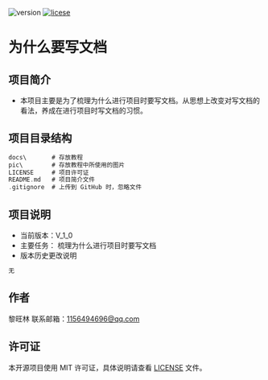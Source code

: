 <!--
 * @描述: 
 * @版本: V1_0_0
 * @作者: LiWanglin
 * @创建时间: 2019.12.30
 * @最后编辑人: LiWanglin
 * @最后编辑时间: 2019.12.30
 -->

![version](https://img.shields.io/badge/version-v__1__0-orange) [![licese](https://img.shields.io/badge/license-MIT-green)](https://github.com/WanglinLi595/version-control/blob/master/LICENSE)

# 为什么要写文档

## 项目简介

- 本项目主要是为了梳理为什么进行项目时要写文档。从思想上改变对写文档的看法，养成在进行项目时写文档的习惯。
  
## 项目目录结构

```c
docs\       # 存放教程
pic\        # 存放教程中所使用的图片
LICENSE     # 项目许可证
README.md   # 项目简介文件
.gitignore  # 上传到 GitHub 时，忽略文件
```

## 项目说明

- 当前版本：V_1_0
- 主要任务：
  梳理为什么进行项目时要写文档
- 版本历史更改说明
  
```python
无
```

## 作者

黎旺林 联系邮箱：1156494696@qq.com

## 许可证

本开源项目使用 MIT 许可证，具体说明请查看 [LICENSE](https://github.com/WanglinLi595/Why_Write_Technical_Documents/blob/master/LICENSE) 文件。
